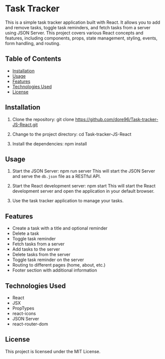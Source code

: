 # Task Tracker

This is a simple task tracker application built with React. It allows you to add and remove tasks, toggle task reminders, and fetch tasks from a server using JSON Server. This project covers various React concepts and features, including components, props, state management, styling, events, form handling, and routing.

## Table of Contents

- [Installation](#installation)
- [Usage](#usage)
- [Features](#features)
- [Technologies Used](#technologies-used)
- [License](#license)

## Installation

1. Clone the repository:
git clone https://github.com/dore96/Task-tracker-JS-React.git

2. Change to the project directory:
cd Task-tracker-JS-React

3. Install the dependencies:
npm install


## Usage

1. Start the JSON Server:
npm run server
This will start the JSON Server and serve the `db.json` file as a RESTful API.

2. Start the React development server:
npm start
This will start the React development server and open the application in your default browser.

3. Use the task tracker application to manage your tasks.

## Features

- Create a task with a title and optional reminder
- Delete a task
- Toggle task reminder
- Fetch tasks from a server
- Add tasks to the server
- Delete tasks from the server
- Toggle task reminder on the server
- Routing to different pages (home, about, etc.)
- Footer section with additional information

## Technologies Used

- React
- JSX
- PropTypes
- react-icons
- JSON Server
- react-router-dom

## License

This project is licensed under the MIT License.





